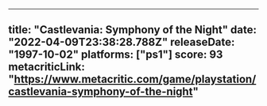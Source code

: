 
---
title: "Castlevania: Symphony of the Night"
date: "2022-04-09T23:38:28.788Z"
releaseDate: "1997-10-02"
platforms: ["ps1"]
score: 93
metacriticLink: "https://www.metacritic.com/game/playstation/castlevania-symphony-of-the-night"
---
